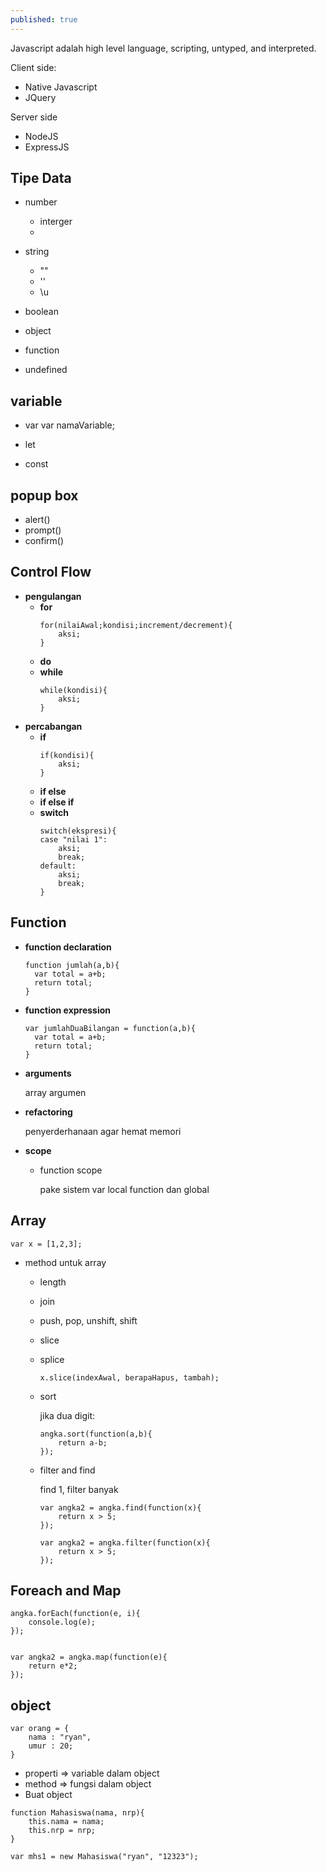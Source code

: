 ```yaml
---
published: true
---
```

Javascript adalah high level language, scripting, untyped, and interpreted.

Client side:
- Native Javascript
- JQuery

Server side
- NodeJS
- ExpressJS

## Tipe Data
- number
  - interger
  - 
  
- string
  - ""
  - ''
  - \u
  
- boolean
- object
- function
- undefined


## variable
- var
var namaVariable;

- let

- const

## popup box
- alert()
- prompt()
- confirm()

## Control Flow
- **pengulangan**
  - **for**
    ```
    for(nilaiAwal;kondisi;increment/decrement){
    	aksi;
    }
    ```
  - **do**
  - **while**
    ```
    while(kondisi){
    	aksi;
    }
    ```
- **percabangan**
  - **if**
    ```
    if(kondisi){
    	aksi;
    }
    ```
  - **if else**
  - **if else if**
  - **switch**
    ```
    switch(ekspresi){
    case "nilai 1":
		aksi;
        break;
    default:
		aksi;
        break;
    }
    ```
    
## Function
- **function declaration**
  ```
  function jumlah(a,b){
  	var total = a+b;
    return total;
  }
  ```
  
- **function expression**
  ```
  var jumlahDuaBilangan = function(a,b){
  	var total = a+b;
    return total;
  }
  ```
  
- **arguments**

  array argumen
  
- **refactoring**

  penyerderhanaan agar hemat memori

- **scope**
  - function scope
  
    pake sistem var local function dan global
    
## Array
```
var x = [1,2,3];
```

- method untuk array
  - length
  - join
  - push, pop, unshift, shift
  - slice
  - splice
    ```
    x.slice(indexAwal, berapaHapus, tambah);
    ```
  - sort
  
    jika dua digit:
    
    ```
    angka.sort(function(a,b){
    	return a-b;
    });
    ```
    
  - filter and find
  
    find 1, filter banyak
    
    ```
    var angka2 = angka.find(function(x){
    	return x > 5;
    });
    
    var angka2 = angka.filter(function(x){
    	return x > 5;
    });
    ```
    
## Foreach and Map
```
angka.forEach(function(e, i){
	console.log(e);
});


var angka2 = angka.map(function(e){
	return e*2;
});
```

## object
```
var orang = {
	nama : "ryan",
    umur : 20;
}
```

- properti => variable dalam object
- method => fungsi dalam object
- Buat object
```
function Mahasiswa(nama, nrp){
	this.nama = nama;
    this.nrp = nrp;
}

var mhs1 = new Mahasiswa("ryan", "12323");
```

